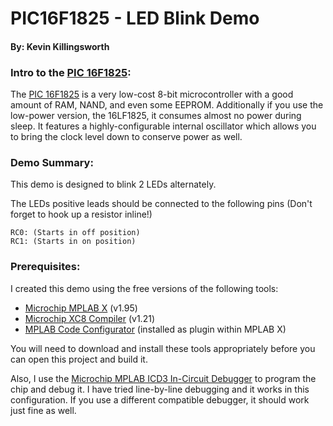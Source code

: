 PIC16F1825 - LED Blink Demo
===========================
#### By: Kevin Killingsworth

### Intro to the [PIC 16F1825][1]:

The [PIC 16F1825][1] is a very low-cost 8-bit microcontroller with a good
amount of RAM, NAND, and even some EEPROM.  Additionally if you use the
low-power version, the 16LF1825, it consumes almost no power during sleep.
It features a highly-configurable internal oscillator which allows you to
bring the clock level down to conserve power as well.

### Demo Summary:

This demo is designed to blink 2 LEDs alternately.

The LEDs positive leads should be connected to the following pins
(Don't forget to hook up a resistor inline!)

    RC0: (Starts in off position)
    RC1: (Starts in on position)

### Prerequisites:

I created this demo using the free versions of the following tools:
 * [Microchip MPLAB X][2] (v1.95)
 * [Microchip XC8 Compiler][3] (v1.21)
 * [MPLAB Code Configurator][4] (installed as plugin within MPLAB X)

You will need to download and install these tools appropriately before you
can open this project and build it.

Also, I use the [Microchip MPLAB ICD3 In-Circuit Debugger][5] to program
the chip and debug it.  I have tried line-by-line debugging and it works
in this configuration.  If you use a different compatible debugger, it should
work just fine as well.

[1]: http://www.microchip.com/wwwproducts/Devices.aspx?dDocName=en546902 "PIC 16F1825"
[2]: http://www.microchip.com/pagehandler/en-us/family/mplabx/ "MPLAB X"
[3]: http://www.microchip.com/pagehandler/en_us/devtools/mplabxc/ "MPLAB XC Compilers"
[4]: http://www.microchip.com/pagehandler/en-us/press-release/microchips-free-code-configura.html "MPLAB Code Configurator"
[5]: http://www.microchip.com/stellent/idcplg?IdcService=SS_GET_PAGE&nodeId=1406&dDocName=en537580 "MPLAB ICD 3 In-Circuit Debugger"


